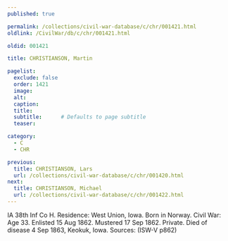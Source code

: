```yaml
---
published: true

permalink: /collections/civil-war-database/c/chr/001421.html
oldlink: /CivilWar/db/c/chr/001421.html

oldid: 001421

title: CHRISTIANSON, Martin

pagelist:
  exclude: false
  order: 1421
  image: 
  alt:
  caption:
  title:
  subtitle:      # Defaults to page subtitle
  teaser:

category: 
  - C 
  - CHR

previous:
  title: CHRISTIANSON, Lars
  url: /collections/civil-war-database/c/chr/001420.html  
next:
  title: CHRISTIANSON, Michael
  url: /collections/civil-war-database/c/chr/001422.html   
---
```

IA 38th Inf Co H. Residence: West Union, Iowa. Born in Norway. Civil War: Age 33. Enlisted 15 Aug 1862. Mustered 17 Sep 1862. Private. Died of disease 4 Sep 1863, Keokuk, Iowa. Sources: (ISW-V p862)